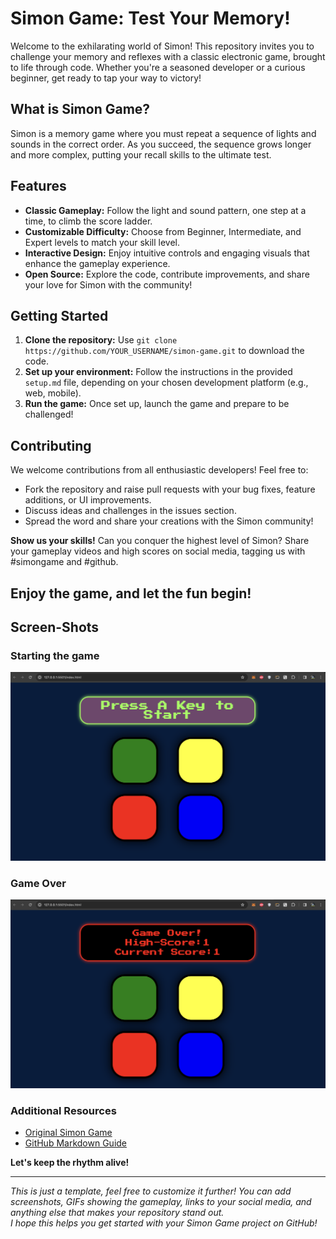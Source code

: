 # Simon Game: Test Your Memory!

Welcome to the exhilarating world of Simon! This repository invites you to challenge your memory and reflexes with a classic electronic game, brought to life through code. Whether you're a seasoned developer or a curious beginner, get ready to tap your way to victory!

## What is Simon Game?

Simon is a memory game where you must repeat a sequence of lights and sounds in the correct order. As you succeed, the sequence grows longer and more complex, putting your recall skills to the ultimate test.

## Features

- **Classic Gameplay:** Follow the light and sound pattern, one step at a time, to climb the score ladder.
- **Customizable Difficulty:** Choose from Beginner, Intermediate, and Expert levels to match your skill level.
- **Interactive Design:** Enjoy intuitive controls and engaging visuals that enhance the gameplay experience.
- **Open Source:** Explore the code, contribute improvements, and share your love for Simon with the community!

## Getting Started

1. **Clone the repository:** Use `git clone https://github.com/YOUR_USERNAME/simon-game.git` to download the code.
2. **Set up your environment:** Follow the instructions in the provided `setup.md` file, depending on your chosen development platform (e.g., web, mobile).
3. **Run the game:** Once set up, launch the game and prepare to be challenged!

## Contributing

We welcome contributions from all enthusiastic developers! Feel free to:

- Fork the repository and raise pull requests with your bug fixes, feature additions, or UI improvements.
- Discuss ideas and challenges in the issues section.
- Spread the word and share your creations with the Simon community!

**Show us your skills!** Can you conquer the highest level of Simon? Share your gameplay videos and high scores on social media, tagging us with #simongame and #github.

## Enjoy the game, and let the fun begin!
## Screen-Shots
### Starting the game
![Image 1](Resources/1.png)
### Game Over
![Image 2](Resources/2.png)

### Additional Resources

- [Original Simon Game](https://en.wikipedia.org/wiki/Simon_%28game%29)
- [GitHub Markdown Guide](https://docs.github.com/articles/basic-writing-and-formatting-syntax)

**Let's keep the rhythm alive!**

---

*This is just a template, feel free to customize it further! You can add screenshots, GIFs showing the gameplay, links to your social media, and anything else that makes your repository stand out.*  
*I hope this helps you get started with your Simon Game project on GitHub!*
